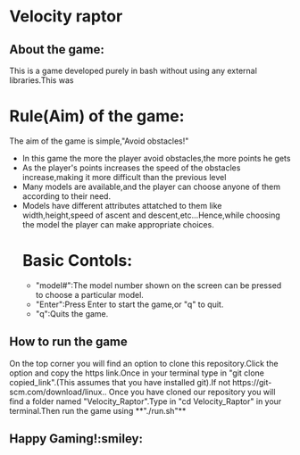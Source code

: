 # Velocity raptor
## About the game:
<span>This is a game developed purely in bash without using any external libraries.This was</span>
<h1>Rule(Aim) of the game:</h1>
<span>The aim of the game is simple,"Avoid obstacles!"</span>
<ul>
<li>In this game the more the player avoid obstacles,the more points he gets</li>
<li>As the player's points increases the speed of the obstacles increase,making it more difficult than the previous level</li>
<li>Many models are available,and the player can choose anyone of them according to their need.</li>
<li>Models have different attributes attatched to them like width,height,speed of ascent and descent,etc...Hence,while choosing the model the player  can make appropriate choices.</li>
<h1>Basic Contols:</h1>
<ul>
<li>"model#":The model number shown on the screen can be pressed to choose a particular model.</li>
<li>"Enter":Press Enter to start the game,or "q" to quit.</li>
<li>"q":Quits the game.</li>
</ul>
</ul>
<h2>How to run the game</h2>
On the top corner you will find an option to clone this repository.Click the option and copy the https link.Once in your terminal type in "git clone copied_link".(This assumes that you have installed git).If not https://git-scm.com/download/linux..
Once you have cloned our repository you will find a folder named "Velocity_Raptor".Type in "cd Velocity_Raptor" in your terminal.Then run the game using **"./run.sh"**
<h2>Happy Gaming!:smiley:</h2>
